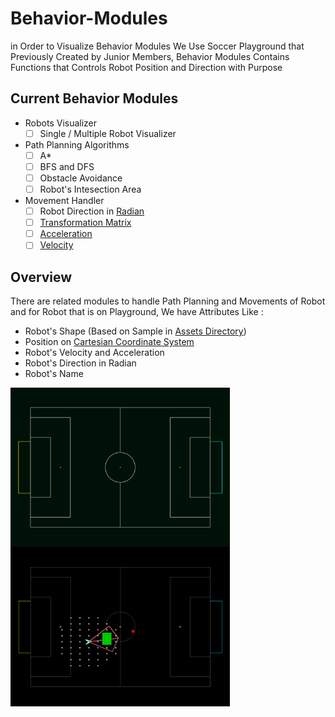 # Behavior-Modules
in Order to Visualize Behavior Modules We Use Soccer Playground that Previously Created by Junior Members, Behavior Modules Contains Functions that Controls Robot Position and Direction with Purpose
## Current Behavior Modules
* Robots Visualizer
  * [ ] Single / Multiple Robot Visualizer
* Path Planning Algorithms
  * [ ] A*
  * [ ] BFS and DFS
  * [ ] Obstacle Avoidance
  * [ ] Robot's Intesection Area
* Movement Handler
  * [ ] Robot Direction in [Radian](https://en.wikipedia.org/wiki/Radian)
  * [ ] [Transformation Matrix](https://en.wikipedia.org/wiki/Transformation_matrix)
  * [ ] [Acceleration](https://en.wikipedia.org/wiki/Acceleration)
  * [ ] [Velocity](https://en.wikipedia.org/wiki/Velocity)
## Overview
There are related modules to handle Path Planning and Movements of Robot and for Robot that is on Playground, We have Attributes Like :
* Robot's Shape (Based on Sample in [Assets Directory](Assets/robot.png))
* Position on [Cartesian Coordinate System](https://en.wikipedia.org/wiki/Cartesian_coordinate_system)
* Robot's Velocity and Acceleration
* Robot's Direction in Radian
* Robot's Name
<p>
  <img width="351" height="255" src="Assets/playground.png" alt="Soccer Playground by Junior Members" align="middle">
  <img width="351" height="255" src="Assets/intersection_area.png" alt="Ball Searching by Mahdi Zeinali" align="middle">
</p>
